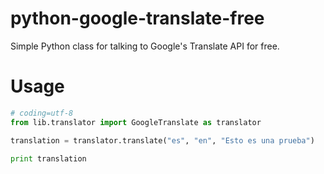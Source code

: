 # python-google-translate-free
Simple Python class for talking to Google's Translate API for free.

# Usage
```python
# coding=utf-8
from lib.translator import GoogleTranslate as translator

translation = translator.translate("es", "en", "Esto es una prueba")

print translation
```
